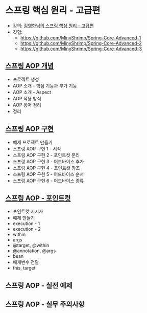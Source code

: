 # 스프링 핵심 원리 - 고급편

* 강의:
  [김영한님의 스프링 핵심 원리 - 고급편](https://www.inflearn.com/course/%EC%8A%A4%ED%94%84%EB%A7%81-%ED%95%B5%EC%8B%AC-%EC%9B%90%EB%A6%AC-%EA%B3%A0%EA%B8%89%ED%8E%B8/dashboard)
* 깃헙:
    * https://github.com/MinyShrimp/Spring-Core-Advanced-1
    * https://github.com/MinyShrimp/Spring-Core-Advanced-2
    * https://github.com/MinyShrimp/Spring-Core-Advanced-3

## [스프링 AOP 개념](강의/9강)

* 프로젝트 생성
* AOP 소개 - 핵심 기능과 부가 기능
* AOP 소개 - Aspect
* AOP 적용 방식
* AOP 용어 정리
* 정리

## [스프링 AOP 구현](강의/10강)

* 예제 프로젝트 만들기
* 스프링 AOP 구현 1 - 시작
* 스프링 AOP 구현 2 - 포인트컷 분리
* 스프링 AOP 구현 3 - 어드바이스 추가
* 스프링 AOP 구현 4 - 포인트컷 참조
* 스프링 AOP 구현 5 - 어드바이스 순서
* 스프링 AOP 구현 6 - 어드바이스 종류

## [스프링 AOP - 포인트컷](강의/11강)

* 포인트컷 지시자
* 예제 만들기
* execution - 1
* execution - 2
* within
* args
* @target, @within
* @annotation, @args
* bean
* 매개변수 전달
* this, target

## 스프링 AOP - 실전 예제

## 스프링 AOP - 실무 주의사항